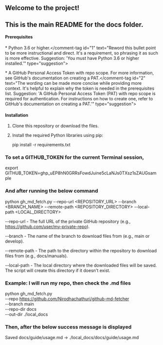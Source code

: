 ## Welcome to the project! 

## This is the main README for the docs folder.

#### Prerequisites

<comment-tag id="1">* Python 3.6 or higher.</comment-tag id="1" text="Reword this bullet point to be more instructional and direct. It's a requirement, so phrasing it as such is more effective. Suggestion: 'You must have Python 3.6 or higher installed.'" type="suggestion">

<comment-tag id="2">* A GitHub Personal Access Token with repo scope. For more information, see GitHub's documentation on creating a PAT.</comment-tag id="2" text="The wording can be made more concise while providing more context. It's helpful to explain why the token is needed in the prerequisites list. Suggestion: 'A GitHub Personal Access Token (PAT) with repo scope is required for authentication. For instructions on how to create one, refer to GitHub's documentation on creating a PAT.'" type="suggestion">


#### Installation

1. Clone this repository or download the files.

2. Install the required Python libraries using pip:

   pip install -r requirements.txt


### To set a GITHUB_TOKEN for the current Terminal session,

export GITHUB_TOKEN=ghp_uEP8hN0GRRsFowdJuine5cLaNJs0TXsz1sZAUGsample

### And after running the below command

python gh_md_fetch.py --repo-url <REPOSITORY_URL> --branch <BRANCH_NAME> --remote-path <REPOSITORY_DIRECTORY> --local-path <LOCAL_DIRECTORY>

--repo-url - The full URL of the private GitHub repository (e.g., https://github.com/user/my-private-repo).

--branch - The name of the branch to download files from (e.g., main or develop).

--remote-path - The path to the directory within the repository to download files from (e.g., docs/manuals).

--local-path - The local directory where the downloaded files will be saved. The script will create this directory if it doesn't exist.

### Example: I will run my repo, then check the .md files

python gh_md_fetch.py \
  --repo https://github.com/Nirodhachathuri/github-md-fetcher \
  --branch main \
  --repo-dir docs \
  --out-dir ./local_docs

### Then, after the below success message is displayed 

Saved docs/guide/usage.md -> ./local_docs/docs/guide/usage.md
